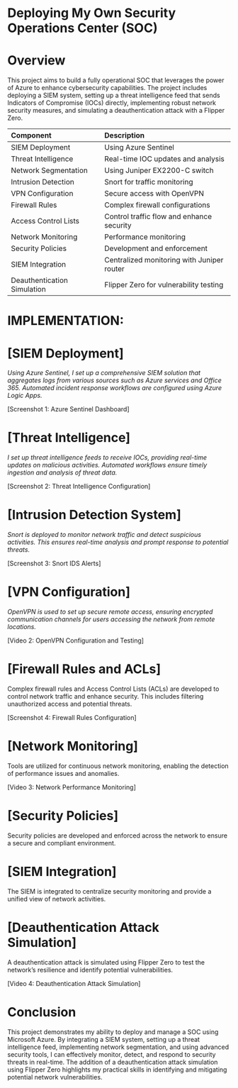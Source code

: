 # Deploying My Own Security Operations Center (SOC)
# Overview
This project aims to build a fully operational SOC that leverages the power of Azure to enhance cybersecurity capabilities. The project includes deploying a SIEM system, setting up a threat intelligence feed that sends Indicators of Compromise (IOCs) directly, implementing robust network security measures, and simulating a deauthentication attack with a Flipper Zero.

| Component                   |    Description                            |
|:----------------------------|:------------------------------------------|
| SIEM Deployment             | Using Azure Sentinel                      |
| Threat Intelligence         | Real-time IOC updates and analysis        |
| Network Segmentation        | Using Juniper EX2200-C switch             |
| Intrusion Detection         | Snort for traffic monitoring              |
| VPN Configuration           | Secure access with OpenVPN                |
| Firewall Rules              | Complex firewall configurations           |
| Access Control Lists        | Control traffic flow and enhance security |
| Network Monitoring          | Performance monitoring                    |
| Security Policies           | Development and enforcement               |
| SIEM Integration            | Centralized monitoring with Juniper router|
| Deauthentication Simulation | Flipper Zero for vulnerability testing    |

# IMPLEMENTATION:

# [SIEM Deployment]
*Using Azure Sentinel, I set up a comprehensive SIEM solution that aggregates logs from various sources such as Azure services and Office 365. Automated incident response workflows are configured using Azure Logic Apps.*

[Screenshot 1: Azure Sentinel Dashboard]

# [Threat Intelligence]
*I set up threat intelligence feeds to receive IOCs, providing real-time updates on malicious activities. Automated workflows ensure timely ingestion and analysis of threat data.*


[Screenshot 2: Threat Intelligence Configuration]

# [Intrusion Detection System] 
*Snort is deployed to monitor network traffic and detect suspicious activities. This ensures real-time analysis and prompt response to potential threats.*

[Screenshot 3: Snort IDS Alerts]

# [VPN Configuration]
*OpenVPN is used to set up secure remote access, ensuring encrypted communication channels for users accessing the network from remote locations.*

[Video 2: OpenVPN Configuration and Testing]

# [Firewall Rules and ACLs]
Complex firewall rules and Access Control Lists (ACLs) are developed to control network traffic and enhance security. This includes filtering unauthorized access and potential threats.

[Screenshot 4: Firewall Rules Configuration]

# [Network Monitoring]
Tools are utilized for continuous network monitoring, enabling the detection of performance issues and anomalies.

[Video 3: Network Performance Monitoring]

# [Security Policies]
Security policies are developed and enforced across the network to ensure a secure and compliant environment.

# [SIEM Integration]
The SIEM is integrated to centralize security monitoring and provide a unified view of network activities.

# [Deauthentication Attack Simulation]
A deauthentication attack is simulated using Flipper Zero to test the network’s resilience and identify potential vulnerabilities.

[Video 4: Deauthentication Attack Simulation]

# Conclusion
This project demonstrates my ability to deploy and manage a SOC using Microsoft Azure. By integrating a SIEM system, setting up a threat intelligence feed, implementing network segmentation, and using advanced security tools, I can effectively monitor, detect, and respond to security threats in real-time. The addition of a deauthentication attack simulation using Flipper Zero highlights my practical skills in identifying and mitigating potential network vulnerabilities.
